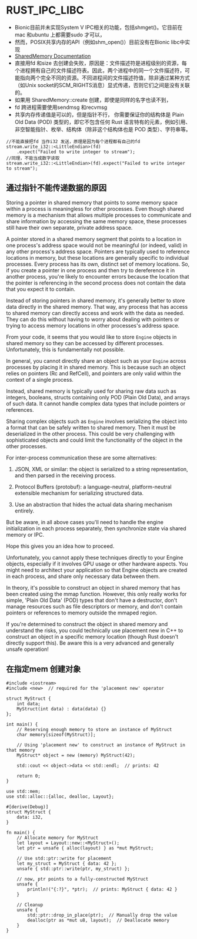 # RUST_IPC_LIBC

- Bionic目前并未实现System V IPC相关的功能，包括shmget()。它目前在mac 和ubuntu 上都需要sudo 才可以，
- 然而，POSIX共享内存的API（例如shm_open()）目前没有在Bionic libc中实现
- [SharedMemory Documentation](https://docs.rs/ndk/latest/ndk/shared_memory/struct.SharedMemory.html)
- 直接用fd 和size 去创建会失败，原因是：文件描述符是进程级别的资源，每个进程拥有自己的文件描述符表。因此，两个进程中的同一个文件描述符，可能指向两个完全不同的资源。不同进程间的文件描述符值，除非通过某种方式（如Unix socket的SCM_RIGHTS消息）显式传递，否则它们之间是没有关联的。
- 如果用 SharedMemory::create 创建，即使是同样的名字也读不到，
- fd 跨进程需要使用sendmsg 和recvmsg
- 共享内存传递值是可以的，但是指针不行， 你需要保证你的结构体是 Plain Old Data (POD) 类型的，即它不包含任何 Rust 语言特有的元素，例如引用、非空智能指针、枚举、结构体（除非这个结构体也是 POD 类型）、字符串等。

```[rust]
//不能直接把fd 当作i32 发送，原理是因为每个进程都有自己的fd
stream.write_i32::<LittleEndian>(fd)
    .expect("Failed to write integer to stream");
//同理，不能当成数字读取
stream.write_i32::<LittleEndian>(fd).expect("Failed to write integer to stream");
```

## 通过指针不能传递数据的原因

Storing a pointer in shared memory that points to some memory space within a process is meaningless for other processes. Even though shared memory is a mechanism that allows multiple processes to communicate and share information by accessing the same memory space, these processes still have their own separate, private address space.

A pointer stored in a shared memory segment that points to a location in one process's address space would not be meaningful (or indeed, valid) in any other process's address space. Pointers are typically used to reference locations in memory, but these locations are generally specific to individual processes. Every process has its own, distinct set of memory locations. So, if you create a pointer in one process and then try to dereference it in another process, you're likely to encounter errors because the location that the pointer is referencing in the second process does not contain the data that you expect it to contain.

Instead of storing pointers in shared memory, it's generally better to store data directly in the shared memory. That way, any process that has access to shared memory can directly access and work with the data as needed. They can do this without having to worry about dealing with pointers or trying to access memory locations in other processes's address space.

From your code, it seems that you would like to store `Engine` objects in shared memory so they can be accessed by different processes. Unfortunately, this is fundamentally not possible.

In general, you cannot directly share an object such as your `Engine` across processes by placing it in shared memory. This is because such an object relies on pointers (Rc and RefCell), and pointers are only valid within the context of a single process.

Instead, shared memory is typically used for sharing raw data such as integers, booleans, structs containing only POD (Plain Old Data), and arrays of such data. It cannot handle complex data types that include pointers or references.

Sharing complex objects such as `Engine` involves serializing the object into a format that can be safely written to shared memory. Then it must be deserialized in the other process. This could be very challenging with sophisticated objects and could limit the functionality of the object in the other processes.

For inter-process communication these are some alternatives:

1. JSON, XML or similar: the object is serialized to a string representation, and then parsed in the receiving process.

2. Protocol Buffers (protobuf): a language-neutral, platform-neutral extensible mechanism for serializing structured data.

3. Use an abstraction that hides the actual data sharing mechanism entirely.

But be aware, in all above cases you'll need to handle the engine initialization in each process separately, then synchronize state via shared memory or IPC.

Hope this gives you an idea how to proceed.

Unfortunately, you cannot apply these techniques directly to your Engine objects, especially if it involves GPU usage or other hardware aspects. You might need to architect your application so that Engine objects are created in each process, and share only necessary data between them.

In theory, it's possible to construct an object in shared memory that has been created using the mmap function. However, this only really works for simple, 'Plain Old Data' (POD) types that don't have a destructor, don't manage resources such as file descriptors or memory, and don't contain pointers or references to memory outside the mmaped region.

If you're determined to construct the object in shared memory and understand the risks, you could technically use placement new in C++ to construct an object in a specific memory location (though Rust doesn't directly support this). Be aware this is a very advanced and generally unsafe operation!

## 在指定mem 创建对象

```[cpp]
#include <iostream>
#include <new>  // required for the 'placement new' operator

struct MyStruct {
    int data;
    MyStruct(int data) : data(data) {}
};

int main() {
    // Reserving enough memory to store an instance of MyStruct
    char memory[sizeof(MyStruct)];

    // Using 'placement new' to construct an instance of MyStruct in that memory
    MyStruct* object = new (memory) MyStruct(42);

    std::cout << object->data << std::endl;  // prints: 42

    return 0;
}
```


```[rust]
use std::mem;
use std::alloc::{alloc, dealloc, Layout};

#[derive(Debug)]
struct MyStruct {
    data: i32,
}

fn main() {
    // Allocate memory for MyStruct
    let layout = Layout::new::<MyStruct>();
    let ptr = unsafe { alloc(layout) } as *mut MyStruct;

    // Use std::ptr::write for placement
    let my_struct = MyStruct { data: 42 };
    unsafe { std::ptr::write(ptr, my_struct) };

    // now, ptr points to a fully-constructed MyStruct
    unsafe {
        println!("{:?}", *ptr);  // prints: MyStruct { data: 42 }
    }

    // Cleanup
    unsafe { 
        std::ptr::drop_in_place(ptr);  // Manually drop the value
        dealloc(ptr as *mut u8, layout);  // Deallocate memory
    }
}
```
